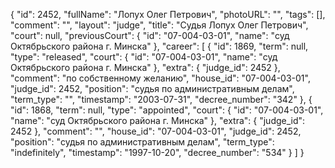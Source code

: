{
    "id": 2452,
    "fullName": "Лопух Олег Петрович",
    "photoURL": "",
    "tags": [],
    "comment": "",
    "layout": "judge",
    "title": "Судья Лопух Олег Петрович",
    "court": null,
    "previousCourt": {
        "id": "07-004-03-01",
        "name": "суд Октябрьского района г. Минска"
    },
    "career": [
        {
            "id": 1869,
            "term": null,
            "type": "released",
            "court": {
                "id": "07-004-03-01",
                "name": "суд Октябрьского района г. Минска"
            },
            "extra": {
                "judge_id": 2452
            },
            "comment": "по собственному желанию",
            "house_id": "07-004-03-01",
            "judge_id": 2452,
            "position": "судья по административным делам",
            "term_type": "",
            "timestamp": "2003-07-31",
            "decree_number": "342"
        },
        {
            "id": 1868,
            "term": null,
            "type": "appointed",
            "court": {
                "id": "07-004-03-01",
                "name": "суд Октябрьского района г. Минска"
            },
            "extra": {
                "judge_id": 2452
            },
            "comment": "",
            "house_id": "07-004-03-01",
            "judge_id": 2452,
            "position": "судья по административным делам",
            "term_type": "indefinitely",
            "timestamp": "1997-10-20",
            "decree_number": "534"
        }
    ]
}